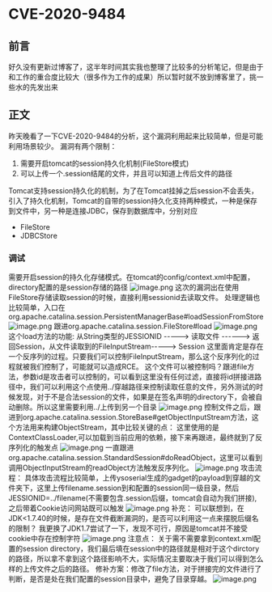 # CVE-2020-9484

## 前言

好久没有更新过博客了，这半年时间其实我也整理了比较多的分析笔记，但是由于和工作的重合度比较大（很多作为工作的成果）所以暂时就不放到博客里了，挑一些水的先发出来

## 正文

昨天晚看了一下CVE-2020-9484的分析，这个漏洞利用起来比较简单，但是可能利用场景较少。
漏洞有两个限制：

1. 需要开启tomcat的session持久化机制(FileStore模式)
1. 可以上传一个.session结尾的文件，并且可以知道上传后文件的路径

Tomcat支持session持久化的机制，为了在Tomcat挂掉之后session不会丢失，引入了持久化机制，Tomcat的自带的session持久化支持两种模式，一种是保存到文件中，另一种是连接JDBC，保存到数据库中，分别对应

- FileStore
- JDBCStore
### 调试

需要开启session的持久化存储模式。在tomcat的config/context.xml中配置，directory配置的是session存储的路径
![image.png](https://cdn.nlark.com/yuque/0/2020/png/1251777/1590128371456-7e9bfc67-bd6f-433d-84fc-72c9727c9d0b.png#align=left&display=inline&height=123&margin=%5Bobject%20Object%5D&name=image.png&originHeight=246&originWidth=1226&size=36853&status=done&style=none&width=613)
这次的漏洞出在使用FileStore存储读取session的时候，直接利用sessionid去读取文件。
处理逻辑也比较简单，入口在org.apache.catalina.session.PersistentManagerBase#loadSessionFromStore
![image.png](https://cdn.nlark.com/yuque/0/2020/png/1251777/1590128061403-1fb7f0f5-9b52-4951-afe6-db29b5b2ecdf.png#align=left&display=inline&height=148&margin=%5Bobject%20Object%5D&name=image.png&originHeight=295&originWidth=1062&size=46034&status=done&style=none&width=531)
跟进org.apache.catalina.session.FileStore#load
![image.png](https://cdn.nlark.com/yuque/0/2020/png/1251777/1590128997578-ad5e231a-8c3b-4365-a786-1af6cb1badf3.png#align=left&display=inline&height=295&margin=%5Bobject%20Object%5D&name=image.png&originHeight=589&originWidth=1240&size=68264&status=done&style=none&width=620)
这个load方法的功能: 从String类型的JESSIONID -----> 读取文件 ------> 返回Session，从文件读取到的FileInputStream-----> Session 这里面肯定是存在一个反序列的过程。只要我们可以控制FileInputStream，那么这个反序列化的过程就被我们控制了，可能就可以造成RCE。
这个文件可以被控制吗？跟进file方法，参数id是攻击者可以控制的，可以看到这里没有任何过滤，直接将id拼接进路径中，我们可以利用这个点使用../穿越路径来控制读取任意的文件，另外测试的时候发现，对于不是合法session的文件，如果是在签名声明的directory下，会被自动删除。所以这里需要利用../上传到另一个目录
![image.png](https://cdn.nlark.com/yuque/0/2020/png/1251777/1590130097378-76817f62-d660-423c-b88f-69d0374772a6.png#align=left&display=inline&height=120&margin=%5Bobject%20Object%5D&name=image.png&originHeight=240&originWidth=972&size=28064&status=done&style=none&width=486)
控制文件之后，跟进到org.apache.catalina.session.StoreBase#getObjectInputStream方法，这个方法用来构建ObjectStream，其中比较关键的点：
这里使用的是ContextClassLoader,可以加载到当前应用的依赖，接下来再跟进，最终就到了反序列化的触发点
![image.png](https://cdn.nlark.com/yuque/0/2020/png/1251777/1590141933288-e4b4e848-7f48-4c10-ac9b-43432c3d4733.png#align=left&display=inline&height=265&margin=%5Bobject%20Object%5D&name=image.png&originHeight=530&originWidth=1242&size=76060&status=done&style=none&width=621)
一直跟进org.apache.catalina.session.StandardSession#doReadObject，这里可以看到调用ObjectInputStream的readObject方法触发反序列化。
![image.png](https://cdn.nlark.com/yuque/0/2020/png/1251777/1590142501240-f0eb5b87-f3ad-4442-afef-87a1361b55cd.png#align=left&display=inline&height=177&margin=%5Bobject%20Object%5D&name=image.png&originHeight=353&originWidth=1045&size=65961&status=done&style=none&width=522.5)
攻击流程：
具体攻击流程比较简单，上传ysoserial生成的gadget的payload到穿越的文件夹下，这里上传filename.session到和配置的session同一级目录，然后JESSIONID=../filename(不需要包含.session后缀，tomcat会自动为我们拼接),之后带着Cookie访问网站既可以触发
![image.png](https://cdn.nlark.com/yuque/0/2020/png/1251777/1590144039294-76705ee4-9975-4c3b-80e1-9b55694d61aa.png#align=left&display=inline&height=486&margin=%5Bobject%20Object%5D&name=image.png&originHeight=972&originWidth=1892&size=592361&status=done&style=none&width=946)
补充：
可以联想到，在JDK<1.7.40的时候，是存在文件截断漏洞的，是否可以利用这一点来摆脱后缀名的限制？
我更换了JDK1.7尝试了一下，发现不可行，原因是tomcat并不接受cookie中存在控制字符
![image.png](https://cdn.nlark.com/yuque/0/2020/png/1251777/1590145445961-b979220d-17aa-499c-821e-225a640eb495.png#align=left&display=inline&height=140&margin=%5Bobject%20Object%5D&name=image.png&originHeight=280&originWidth=1703&size=78535&status=done&style=none&width=851.5)
注意点：
关于需不需要拿到context.xml配置的session directory，我们最后填在session中的路径就是相对于这个dirctory的路径，所以拿不拿到这个路径影响不大，实际情况主要取决于我们可以得到怎么样的上传文件之后的路径。
修补方案：修改了file方法，对于拼接完的文件进行了判断，是否是处在我们配置的session目录中，避免了目录穿越。
![image.png](https://cdn.nlark.com/yuque/0/2020/png/1251777/1590117969416-893d6d90-e0e1-408d-8e24-b030c8875825.png#align=left&display=inline&height=341&margin=%5Bobject%20Object%5D&name=image.png&originHeight=681&originWidth=1297&size=54470&status=done&style=none&width=648.5)


